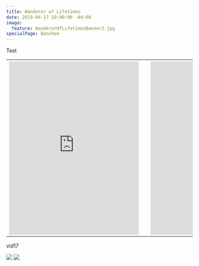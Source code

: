 ```yaml
---
title: Wanderer of Lifetimes
date: 2019-04-17 19:40:00 -04:00
image:
  feature: WandererOfLifetimesBanner3.jpg
specialPage: Banshee
---
```


Test
<table style="undefined;table-layout: fixed; width: 100%">
<colgroup>
<col style="width: 47.5%">
<col style="width: 5%">
<col style="width: 47.5%">
</colgroup>
  <tr>
    <th class="tg-0lax" >
      <iframe width="350" height="467" src="https://www.youtube.com/embed/y0fiBdyK-Uk?rel=0" frameborder="0" allow="accelerometer; autoplay; encrypted-media; gyroscope; picture-in-picture" allowfullscreen></iframe>
    </th>
    <th class="tg-0lax"></th>
    <th class="tg-0lax" >
      <iframe width="350" height="467" src="https://www.youtube.com/embed/y0fiBdyK-Uk?rel=0" frameborder="0" allow="accelerometer; autoplay; encrypted-media; gyroscope; picture-in-picture" allowfullscreen></iframe>
    </th>
  </tr>
</table>

vid17


<div>
    <a href="https://www.w3schools.com/w3css/img_lights.jpg"><img src="https://cloudfour.com/examples/img-currentsrc/images/kitten-small.png"></a>
    <a href="https://helpx.adobe.com/content/dam/help/en/stock/how-to/visual-reverse-image-search/_jcr_content/main-pars/image/visual-reverse-image-search-v2_1000x560.jpg"><img src="https://tinypng.com/images/example-shrunk.png"></a>
</div>